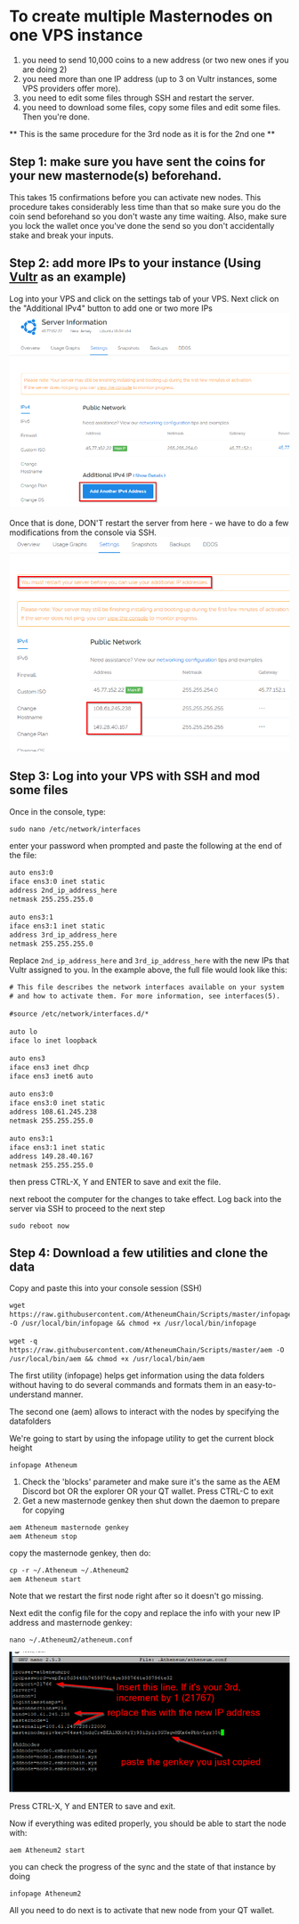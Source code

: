 # To create multiple Masternodes on one VPS instance
1. you need to send 10,000 coins to a new address (or two new ones if you are doing 2)
2. you need more than one IP address (up to 3 on Vultr instances, some VPS providers offer more).
3. you need to edit some files through SSH and restart the server.
4. you need to download some files, copy some files and edit some files. Then you're done.

** This is the same procedure for the 3rd node as it is for the 2nd one **

## Step 1: make sure you have sent the coins for your new masternode(s) beforehand.
This takes 15 confirmations before you can activate new nodes. This procedure takes considerably less time than that so make sure you do the coin send beforehand so you don't waste any time waiting. Also, make sure you lock the wallet once you've done the send so you don't accidentally stake and break your inputs.


## Step 2: add more IPs to your instance (Using [Vultr](https://www.vultr.com/?ref=7396893) as an example)
Log into your VPS and click on the settings tab of your VPS. Next click on the "Additional IPv4" button to add one or two more IPs
![Image AddIP](https://github.com/AtheneumChain/Scripts/blob/master/images/AddIPs.png) </br>
</br>
Once that is done, DON'T restart the server from here - we have to do a few modifications from the console via SSH.
![Image IPadded](https://github.com/AtheneumChain/Scripts/blob/master/images/IPadded.png) </br>


## Step 3: Log into your VPS with SSH and mod some files

Once in the console, type:
```
sudo nano /etc/network/interfaces
```
enter your password when prompted and paste the following at the end of the file:

```
auto ens3:0
iface ens3:0 inet static
address 2nd_ip_address_here
netmask 255.255.255.0

auto ens3:1
iface ens3:1 inet static
address 3rd_ip_address_here
netmask 255.255.255.0
```
Replace ` 2nd_ip_address_here ` and ` 3rd_ip_address_here ` with the new IPs that Vultr assigned to you. In the example above, the full file would look like this:
```
# This file describes the network interfaces available on your system
# and how to activate them. For more information, see interfaces(5).

#source /etc/network/interfaces.d/*

auto lo
iface lo inet loopback

auto ens3
iface ens3 inet dhcp
iface ens3 inet6 auto

auto ens3:0
iface ens3:0 inet static
address 108.61.245.238
netmask 255.255.255.0

auto ens3:1
iface ens3:1 inet static
address 149.28.40.167
netmask 255.255.255.0
```

then press CTRL-X, Y and ENTER to save and exit the file.

next reboot the computer for the changes to take effect. Log back into the server via SSH to proceed to the next step
```
sudo reboot now
```

## Step 4: Download a few utilities and clone the data

Copy and paste this into your console session (SSH)
```
wget https://raw.githubusercontent.com/AtheneumChain/Scripts/master/infopage -O /usr/local/bin/infopage && chmod +x /usr/local/bin/infopage

wget -q https://raw.githubusercontent.com/AtheneumChain/Scripts/master/aem -O /usr/local/bin/aem && chmod +x /usr/local/bin/aem
```
The first utility (infopage) helps get information using the data folders without having to do several commands and formats them in an easy-to-understand manner.

The second one (aem) allows to interact with the nodes by specifying the datafolders

We're going to start by using the infopage utility to get the current block height
```
infopage Atheneum
```

1. Check the 'blocks' parameter and make sure it's the same as the AEM Discord bot OR the explorer OR your QT wallet. Press CTRL-C to exit
2. Get a new masternode genkey then shut down the daemon to prepare for copying
```
aem Atheneum masternode genkey
aem Atheneum stop
```
copy the masternode genkey, then do:
```
cp -r ~/.Atheneum ~/.Atheneum2
aem Atheneum start
```
Note that we restart the first node right after so it doesn't go missing. </br>

Next edit the config file for the copy and replace the info with your new IP address and masternode genkey:
```
nano ~/.Atheneum2/atheneum.conf
```
![Image Aemconf](https://github.com/AtheneumChain/Scripts/blob/master/images/aemconf.png) </br>

Press CTRL-X, Y and ENTER to save and exit.

Now if everything was edited properly, you should be able to start the node with:
```
aem Atheneum2 start
```
you can check the progress of the sync and the state of that instance by doing
```
infopage Atheneum2
```

All you need to do next is to activate that new node from your QT wallet.

